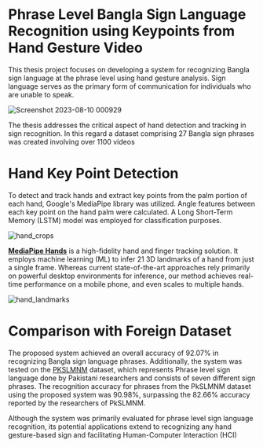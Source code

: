 # Phrase Level Bangla Sign Language Recognition using Keypoints from Hand Gesture Video
This thesis project focuses on developing a system for recognizing Bangla sign language at the phrase level using hand gesture analysis. Sign language serves as the primary form of communication for individuals who are unable to speak.

![Screenshot 2023-08-10 000929](https://github.com/raiyan22/Thesis/assets/58294098/e4599530-2adc-48bd-a335-dceedc8ca583)

The thesis addresses the critical aspect of hand detection and tracking in sign recognition. In this regard a dataset comprising 27 Bangla sign phrases was created involving over 1100 videos

# Hand Key Point Detection
To detect and track hands and extract key points from the palm portion of each hand, Google's MediaPipe library was utilized. 
Angle features between each key point on the hand palm were calculated. A Long Short-Term Memory (LSTM) model was employed for classification purposes.

![hand_crops](https://github.com/raiyan22/Thesis/assets/58294098/f4eba6a4-fcd8-450e-bb66-d508c33c3504)

[**MediaPipe Hands**](https://mediapipe.readthedocs.io/en/latest/solutions/hands.html) is a high-fidelity hand and finger tracking solution. It employs machine learning (ML) to infer 21 3D landmarks of a hand from just a single frame. Whereas current state-of-the-art approaches rely primarily on powerful desktop environments for inference, our method achieves real-time performance on a mobile phone, and even scales to multiple hands.

![hand_landmarks](https://github.com/raiyan22/Thesis/assets/58294098/ca97e430-a8a7-4e00-851d-8206f2463bd9)


# Comparison with Foreign Dataset
The proposed system achieved an overall accuracy of 92.07% in recognizing Bangla sign language phrases. Additionally, the system was tested on the [PKSLMNM](https://data.mendeley.com/datasets/m3m9924p3v/2) dataset, which represents Phrase level sign language done by Pakistani researchers and consists of seven different sign phrases. The recognition accuracy for phrases from the PkSLMNM dataset using the proposed system was 90.98%, surpassing the 82.66% accuracy reported by the researchers of PkSLMNM.

Although the system was primarily evaluated for phrase level sign language recognition, its potential applications extend to recognizing any hand gesture-based sign and facilitating Human-Computer Interaction (HCI)



